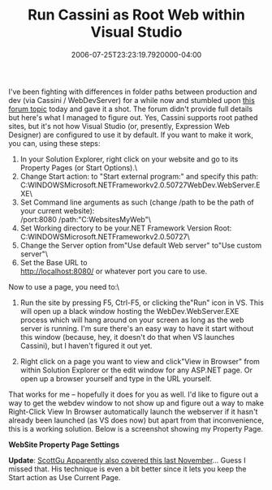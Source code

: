 ﻿---
title: Run Cassini as Root Web within Visual Studio
date: "2006-07-25T23:23:19.7920000-04:00"
description: I've been fighting with differences in folder paths between production and dev (via Cassini / WebDevServer) for a while now and stumbled upon this forum topic today and gave it a shot.
featuredImage: img/19966-featured.png
---

I've been fighting with differences in folder paths between production and dev (via Cassini / WebDevServer) for a while now and stumbled upon [this forum topic](http://www.velocityreviews.com/forums/t115876-can-cassini-be-configured-to-run-in-the-root.html) today and gave it a shot. The forum didn't provide full details but here's what I managed to figure out. Yes, Cassini supports root pathed sites, but it's not how Visual Studio (or, presently, Expression Web Designer) are configured to use it by default. If you want to make it work, you can, using these steps:

1. In your Solution Explorer, right click on your website and go to its Property Pages (or Start Options).\
2. Change Start action: to "Start external program:" and specify this path:\
C:WINDOWSMicrosoft.NETFrameworkv2.0.50727WebDev.WebServer.EXE\
3. Set Command line arguments as such (change /path to be the path of your current website):\
/port:8080 /path:"C:WebsitesMyWeb"\
4. Set Working directory to be your.NET Framework Version Root:\
C:WINDOWSMicrosoft.NETFrameworkv2.0.50727\
5. Change the Server option from"Use default Web server" to"Use custom server"\
6. Set the Base URL to\
<http://localhost:8080/> or whatever port you care to use.

Now to use a page, you need to:\
1. Run the site by pressing F5, Ctrl-F5, or clicking the"Run" icon in VS. This will open up a black window hosting the WebDev.WebServer.EXE process which will hang around on your screen as long as the web server is running. I'm sure there's an easy way to have it start without this window (because, hey, it doesn't do that when VS launches Cassini), but I haven't figured it out yet.

2. Right click on a page you want to view and click"View in Browser" from within Solution Explorer or the edit window for any ASP.NET page. Or open up a browser yourself and type in the URL yourself.

That works for me – hopefully it does for you as well. I'd like to figure out a way to get the webdev window to not show up and figure out a way to make Right-Click View In Browser automatically launch the webserver if it hasn't already been launched (as VS does now) but apart from that inconvenience, this is a working solution. Below is a screenshot showing my Property Page.

**WebSite Property Page Settings**

**Update**: [ScottGu Apparently also covered this last November](http://weblogs.asp.net/scottgu/archive/2005/11/21/431138.aspx)… Guess I missed that. His technique is even a bit better since it lets you keep the Start action as Use Current Page.

